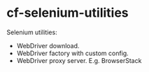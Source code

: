 # cf-selenium-utilities
Selenium utilities:
- WebDriver download.
- WebDriver factory with custom config.
- WebDriver proxy server. E.g. BrowserStack